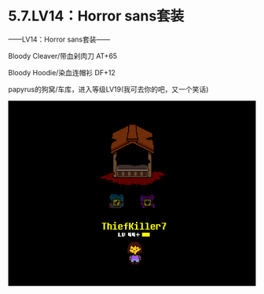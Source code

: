 # 5.7.LV14：Horror sans套装



——LV14：Horror sans套装——

Bloody Cleaver/带血剁肉刀 AT+65

Bloody Hoodie/染血连帽衫 DF+12

papyrus的狗窝/车库，进入等级LV19(我可去你的吧，又一个笑话)

![11](11.png)

